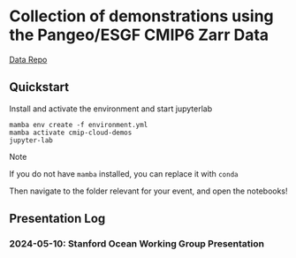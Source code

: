 # Collection of demonstrations using the Pangeo/ESGF CMIP6 Zarr Data

[Data Repo](https://pangeo-data.github.io/pangeo-cmip6-cloud/overview.html)

## Quickstart

Install and activate the environment and start jupyterlab
```shell
mamba env create -f environment.yml
mamba activate cmip-cloud-demos
jupyter-lab
```

>[!NOTE]
> If you do not have `mamba` installed, you can replace it with `conda`

Then navigate to the folder relevant for your event, and open the notebooks!

## Presentation Log

### 2024-05-10: Stanford Ocean Working Group Presentation 
